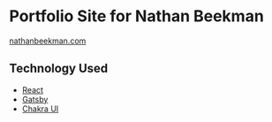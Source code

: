 # Portfolio Site for Nathan Beekman

[nathanbeekman.com](https://nathanbeekman.com/)

## Technology Used

- [React](https://www.reactjs.org/)
- [Gatsby](https://www.gatsbyjs.org/)
- [Chakra UI](https://chakra-ui.com/)
